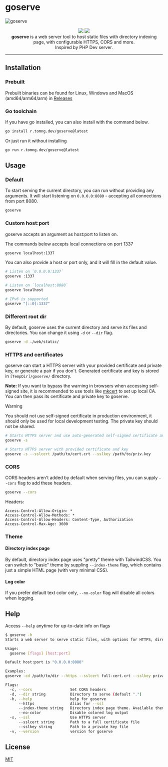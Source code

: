 # goserve

![goserve](https://github.com/ducng99/goserve/assets/49080794/8973ff0c-1b73-4d0d-8d47-792594ca8005)

<!-- I need a gopher here :( -->
<p align="center">
  <a href="https://github.com/ducng99/goserve/actions/workflows/build.yml">
    <img src="https://github.com/ducng99/goserve/actions/workflows/build.yml/badge.svg"/></a>
  <a href="https://github.com/ducng99/goserve/actions/workflows/test.yml">
    <img src="https://github.com/ducng99/goserve/actions/workflows/test.yml/badge.svg"/>
  </a>
  <br>
  <strong>goserve</strong> is a web server tool to host static files with directory indexing page, with configurable HTTPS, CORS and more.<br>Inspired by PHP Dev server.
</p>

---

## Installation

### Prebuilt
Prebuilt binaries can be found for Linux, Windows and MacOS (amd64/arm64/arm) in [Releases](https://github.com/ducng99/goserve/releases/latest)

### Go toolchain
If you have go installed, you can also install with the command below.

```bash
go install r.tomng.dev/goserve@latest
```

Or just run it without installing

```bash
go run r.tomng.dev/goserve@latest
```

## Usage

### Default
To start serving the current directory, you can run without providing any arguments.
It will start listening on `0.0.0.0:8080` - accepting all connections from port 8080.

```bash
goserve
```

### Custom host:port
goserve accepts an argument as host:port to listen on.

The commands below accepts local connections on port 1337

```bash
goserve localhost:1337
```

You can also provide a host or port only, and it will fill in the default value.

```bash
# Listen on `0.0.0.0:1337`
goserve :1337
```

```bash
# Listen on `localhost:8080`
goserve localhost
```

```bash
# IPv6 is supported
goserve "[::0]:1337"
```

### Different root dir

By default, goserve uses the current directory and serve its files and directories. You can change it using `-d` or `--dir` flag.

```bash
goserve -d ./web/static/
```

### HTTPS and certificates
goserve can start a HTTPS server with your provided certificate and private key, or generate a pair if you don't.
Generated certificate and key is stored in `[TempDir]/goserve/` directory.

**Note:** If you want to bypass the warning in browsers when accessing self-signed site, it is recommended to use tools like [mkcert](https://github.com/FiloSottile/mkcert) to set up local CA.
You can then pass its certificate and private key to goserve.

> [!WARNING]
> You should not use self-signed certificate in production environment, it should only be used for local development testing.
> The private key should not be shared.

```bash
# Starts HTTPS server and use auto-generated self-signed certificate and key
goserve -s
```

```bash
# Starts HTTPS server with provided certificate and key
goserve -s --sslcert /path/to/cert.crt --sslkey /path/to/priv.key
```

### CORS

CORS headers aren't added by default when serving files, you can supply `--cors` flag to add these headers.

```bash
goserve --cors
```

Headers:
```
Access-Control-Allow-Origin: *
Access-Control-Allow-Methods: *
Access-Control-Allow-Headers: Content-Type, Authorization
Access-Control-Max-Age: 3600
```

### Theme

#### Directory index page
By default, directory index page uses "pretty" theme with TailwindCSS. You can switch to "basic" theme by suppling `--index-theme` flag, which contains just a simple HTML page (with very minimal CSS).

#### Log color
If you prefer default text color only, `--no-color` flag will disable all colors when logging.

## Help

Access `--help` anytime for up-to-date info on flags

```bash
$ goserve -h
Starts a web server to serve static files, with options for HTTPS, directory, CORS, and more.

Usage:
  goserve [flags] [host:port]

Default host:port is "0.0.0.0:8080"

Examples:
goserve -cd /path/to/dir --https --sslcert full-cert.crt --sslkey private-key.key localhost:8443

Flags:
  -c, --cors                 Set CORS headers
  -d, --dir string           Directory to serve (default ".")
  -h, --help                 help for goserve
      --https                Alias for --ssl
      --index-theme string   Directory index page theme. Available themes: basic, pretty (default "pretty")
      --no-color             Disable colored log output
  -s, --ssl                  Use HTTPS server
      --sslcert string       Path to a full certificate file
      --sslkey string        Path to a private key file
  -v, --version              version for goserve
```

## License

[MIT](./LICENSE)
